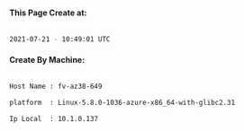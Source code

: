 
   
#### This Page Create at:

```bash

2021-07-21 - 10:49:01 UTC

```

#### Create By Machine:

```bash

Host Name : fv-az38-649

platform  : Linux-5.8.0-1036-azure-x86_64-with-glibc2.31

Ip Local  : 10.1.0.137

```

